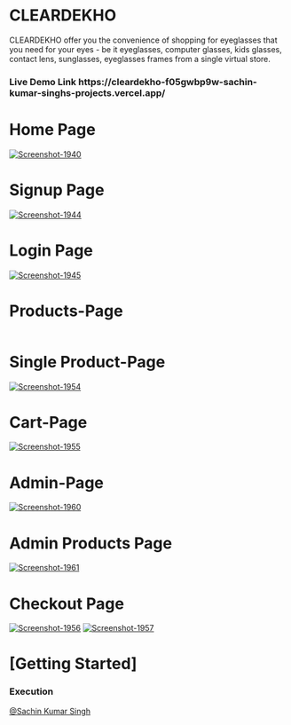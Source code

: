 
# CLEARDEKHO
 CLEARDEKHO offer you the convenience of shopping for eyeglasses that you need for your eyes - be it eyeglasses, computer glasses, kids glasses, contact lens, sunglasses, eyeglasses frames from a single virtual store.

<h3>Live Demo Link https://cleardekho-f05gwbp9w-sachin-kumar-singhs-projects.vercel.app/ </h3>

 <h1>Home Page</h1>
 <a href='https://postimg.cc/Fkch5tFT' target='_blank'><img src='https://i.postimg.cc/J0Y0XmfC/Screenshot-1940.png' border='0' alt='Screenshot-1940'/></a>
<!--     <img src="https://github.com/RutuvikP/shiny-blade-5949/assets/107463268/6e22071a-3162-44c4-a515-eedc494bc5f0" alt=""> -->
  <h1>Signup Page </h1>
  <a href='https://postimg.cc/jDkq741Q' target='_blank'><img src='https://i.postimg.cc/nLnXNdY5/Screenshot-1944.png' border='0' alt='Screenshot-1944'/></a>
<!--     <img src="https://github.com/RutuvikP/shiny-blade-5949/assets/107463268/6e22071a-3162-44c4-a515-eedc494bc5f0" alt=""> -->
     <h1>Login Page</h1>
     <a href='https://postimg.cc/sBdjmgVv' target='_blank'><img src='https://i.postimg.cc/Bvtjqjkc/Screenshot-1945.png' border='0' alt='Screenshot-1945'/></a>
<!--     <img src="https://github.com/RutuvikP/shiny-blade-5949/assets/107463268/087b1bc1-6df2-4523-9db8-414a3c4e1cf6" alt=""> -->
     <h1>Products-Page</h1>
<!--      <a href='https://postimg.cc/PpCSqTwQ' target='_blank'><img src='https://i.postimg.cc/503Tnt9T/Screenshot-1953.png' border='0' alt='Screenshot-1953'/></a> -->
    <img src="https://i.postimg.cc/zX1c6LQr/Screenshot-1953.png" alt="">
     <h1>Single Product-Page</h1>
     <a href='https://postimg.cc/N5ck31p4' target='_blank'><img src='https://i.postimg.cc/ZK9syHN1/Screenshot-1954.png' border='0' alt='Screenshot-1954'/></a>
<!--     <img src="https://github.com/RutuvikP/shiny-blade-5949/assets/107463268/7f96ee4c-cda0-484b-8ba9-3612b0c4eaf2" alt=""> -->
     <h1>Cart-Page</h1>
     <a href='https://postimg.cc/K1wxcFR4' target='_blank'><img src='https://i.postimg.cc/wBTvVjz5/Screenshot-1955.png' border='0' alt='Screenshot-1955'/></a>
<!--     <img src="https://i.postimg.cc/wBTvVjz5/Screenshot-1955.png" alt=""> -->
    <h1>Admin-Page</h1>
    <a href='https://postimg.cc/XrSXxwks' target='_blank'><img src='https://i.postimg.cc/8zsWp4Jg/Screenshot-1960.png' border='0' alt='Screenshot-1960'/></a>
<!--     <img src="https://github.com/RutuvikP/shiny-blade-5949/assets/107463268/8c4ce529-beee-41a2-adef-68416493395c" alt=""> -->
    <h1>Admin Products Page</h1>
    <a href='https://postimg.cc/7bJxc56d' target='_blank'><img src='https://i.postimg.cc/7Pmf57yH/Screenshot-1961.png' border='0' alt='Screenshot-1961'/></a>
<!--     <img src="https://github.com/RutuvikP/shiny-blade-5949/assets/107463268/85b7050e-e57d-4bd7-97d3-5ed430f17b29" alt=""> -->
    <h1>Checkout Page</h1>
    <a href='https://postimg.cc/w1TZCr2M' target='_blank'><img src='https://i.postimg.cc/4xzG9kh6/Screenshot-1956.png' border='0' alt='Screenshot-1956'/></a>
    <a href='https://postimg.cc/TyQrZkkd' target='_blank'><img src='https://i.postimg.cc/Pxn2v9Yw/Screenshot-1957.png' border='0' alt='Screenshot-1957'/></a>
<!--     <img src="https://github.com/RutuvikP/shiny-blade-5949/assets/107463268/16ec56b4-04c8-4a2c-a4c4-b9e6385ff959">
    <img src="https://github.com/RutuvikP/shiny-blade-5949/assets/107463268/b7e56c0b-c3b3-4a16-b48a-8ab4335a137f" alt=""> -->
    <h1>[Getting Started]</h1>
    <h3>Execution</h3>
    <a href="https://github.com/sachin2398">@Sachin Kumar Singh</a>
   
